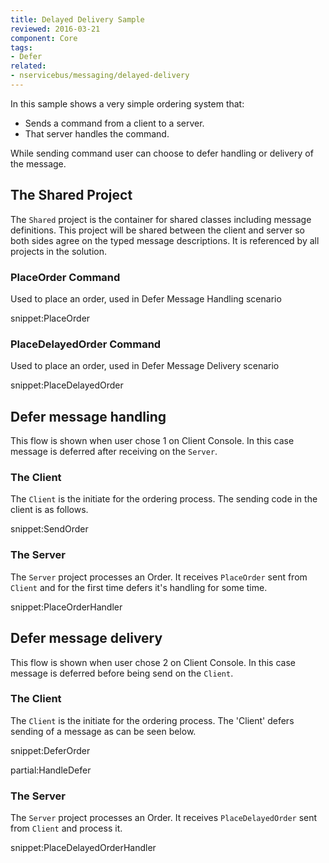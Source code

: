 ```yaml
---
title: Delayed Delivery Sample
reviewed: 2016-03-21
component: Core
tags:
- Defer
related:
- nservicebus/messaging/delayed-delivery
---
```


In this sample shows a very simple ordering system that:

 * Sends a command from a client to a server.
 * That server handles the command.

While sending command user can choose to defer handling or delivery of the message.


## The Shared Project

The `Shared` project is the container for shared classes including message definitions. This project will be shared between the client and server so both sides agree on the typed message descriptions. It is referenced by all projects in the solution.


### PlaceOrder Command

Used to place an order, used in Defer Message Handling scenario

snippet:PlaceOrder


### PlaceDelayedOrder Command

Used to place an order, used in Defer Message Delivery scenario

snippet:PlaceDelayedOrder


## Defer message handling

This flow is shown when user chose 1 on Client Console. In this case message is deferred after receiving on the `Server`.


### The Client

The `Client` is the initiate for the ordering process. The sending code in the client is as follows.

snippet:SendOrder


### The Server

The `Server` project processes an Order. It receives `PlaceOrder` sent from `Client` and for the first time defers it's handling for some time.

snippet:PlaceOrderHandler


## Defer message delivery

This flow is shown when user chose 2 on Client Console. In this case message is deferred before being send on the `Client`.


### The Client

The `Client` is the initiate for the ordering process. The 'Client' defers sending of a message as can be seen below.

snippet:DeferOrder


partial:HandleDefer


### The Server

The `Server` project processes an Order. It receives `PlaceDelayedOrder` sent from `Client` and process it.

snippet:PlaceDelayedOrderHandler